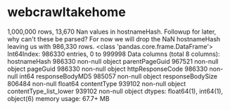 # webcrawltakehome

1,000,000 rows, 13,670 Nan values in hostnameHash. Followup for later, why can't these be parsed?
For now we will drop the NaN hostnameHash leaving us with 986,330 rows.
<class 'pandas.core.frame.DataFrame'>
Int64Index: 986330 entries, 0 to 999998
Data columns (total 8 columns):
hostnameHash              986330 non-null object
parentPageGuid            967521 non-null object
pageGuid                  986330 non-null object
httpResponseCode          986330 non-null int64
responseBodyMD5           985057 non-null object
responseBodySize          806484 non-null float64
contentType               939102 non-null object
contentType_list_lower    939102 non-null object
dtypes: float64(1), int64(1), object(6)
memory usage: 67.7+ MB

